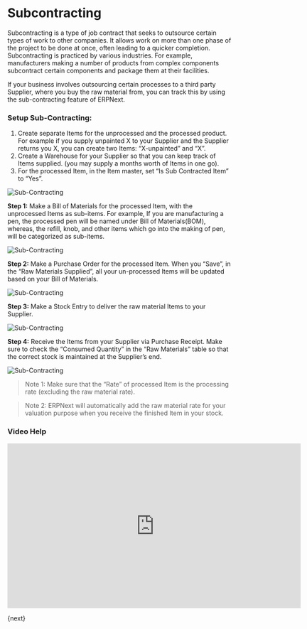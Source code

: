 # Subcontracting

Subcontracting is a type of job contract that seeks to outsource certain types
of work to other companies. It allows work on more than one phase of the
project to be done at once, often leading to a quicker completion.
Subcontracting is practiced by various industries. For example, manufacturers
making a number of products from complex components subcontract certain
components and package them at their facilities.  

If your business involves outsourcing certain processes to a third party
Supplier, where you buy the raw material from, you can track this by using the
sub-contracting feature of ERPNext.  

### Setup Sub-Contracting:

  1. Create separate Items for the unprocessed and the processed product. For example if you supply unpainted X to your Supplier and the Supplier returns you X, you can create two Items: “X-unpainted” and “X”.
  2. Create a Warehouse for your Supplier so that you can keep track of Items supplied. (you may supply a months worth of Items in one go).
  3. For the processed Item, in the Item master, set “Is Sub Contracted Item” to “Yes”.

<img class="screenshot" alt="Sub-Contracting" src="/docs/assets/img/manufacturing/subcontract.png">
  

__Step 1:__ Make a Bill of Materials for the processed Item, with the unprocessed
Items as sub-items. For example, If you are manufacturing a pen, the processed
pen will be named under Bill of Materials(BOM), whereas, the refill, knob, and
other items which go into the making of pen, will be categorized as sub-items.

<img class="screenshot" alt="Sub-Contracting" src="/docs/assets/img/manufacturing/subcontract2.png">

__Step 2:__ Make a Purchase Order for the processed Item. When you “Save”, in the “Raw Materials Supplied”, all your un-processed Items will be updated based on your Bill of Materials.

<img class="screenshot" alt="Sub-Contracting" src="/docs/assets/img/manufacturing/subcontract3.png">

__Step 3:__ Make a Stock Entry to deliver the raw material Items to your Supplier.

<img class="screenshot" alt="Sub-Contracting" src="/docs/assets/img/manufacturing/subcontract4.png">

__Step 4:__ Receive the Items from your Supplier via Purchase Receipt. Make sure to check the “Consumed Quantity” in the “Raw Materials” table so that the
correct stock is maintained at the Supplier’s end.

<img class="screenshot" alt="Sub-Contracting" src="/docs/assets/img/manufacturing/subcontract5.png">

> Note 1: Make sure that the “Rate” of processed Item is the processing rate
(excluding the raw material rate).

> Note 2: ERPNext will automatically add the raw material rate for your
valuation purpose when you receive the finished Item in your stock.

### Video Help

<iframe width="660" height="371" src="https://www.youtube.com/embed/ThiMCC2DtKo" frameborder="0" allowfullscreen></iframe>

{next}
